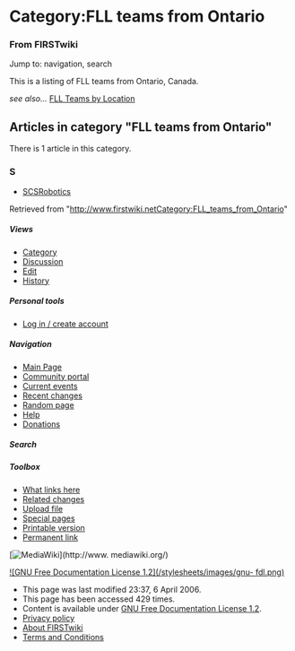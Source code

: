 # Category:FLL teams from Ontario

### From FIRSTwiki

Jump to: navigation, search

This is a listing of FLL teams from Ontario, Canada.

_see also..._ [FLL Teams by Location](FLL_Teams_by_Location "FLL
Teams by Location" )

  

## Articles in category "FLL teams from Ontario"

There is 1 article in this category.

### S

  * [SCSRobotics](SCSRobotics "SCSRobotics" )

Retrieved from
"<http://www.firstwiki.netCategory:FLL_teams_from_Ontario>"

##### Views

  * [Category](Category:FLL_teams_from_Ontario)
  * [Discussion](/index.php?title=Category_talk:FLL_teams_from_Ontario&action=edit)
  * [Edit](/index.php?title=Category:FLL_teams_from_Ontario&action=edit)
  * [History](/index.php?title=Category:FLL_teams_from_Ontario&action=history)

##### Personal tools

  * [Log in / create account](/index.php?title=Special:Userlogin&returnto=Category:FLL_teams_from_Ontario)

[](Main_Page "Main Page" )

##### Navigation

  * [Main Page](Main_Page)
  * [Community portal](FIRSTwiki:Community_portal)
  * [Current events](Current_events)
  * [Recent changes](Special:Recentchanges)
  * [Random page](Special:Random)
  * [Help](Help:Contents)
  * [Donations](FIRSTwiki:Site_support)

##### Search



##### Toolbox

  * [What links here](Special:Whatlinkshere/Category:FLL_teams_from_Ontario)
  * [Related changes](Special:Recentchangeslinked/Category:FLL_teams_from_Ontario)
  * [Upload file](Special:Upload)
  * [Special pages](Special:Specialpages)
  * [Printable version](/index.php?title=Category:FLL_teams_from_Ontario&printable=yes)
  * [Permanent link](/index.php?title=Category:FLL_teams_from_Ontario&oldid=46076)

[![MediaWiki](/skins/common/images/poweredby_mediawiki_88x31.png)](http://www.
mediawiki.org/)

[![GNU Free Documentation License 1.2](/stylesheets/images/gnu-
fdl.png)](http://www.gnu.org/copyleft/fdl.html)

  * This page was last modified 23:37, 6 April 2006.
  * This page has been accessed 429 times.
  * Content is available under [GNU Free Documentation License 1.2](http://www.gnu.org/copyleft/fdl.html "http://www.gnu.org/copyleft/fdl.html" ).
  * [Privacy policy](FIRSTwiki:Privacy_policy "FIRSTwiki:Privacy policy" )
  * [About FIRSTwiki](FIRSTwiki:About "FIRSTwiki:About" )
  * [Terms and Conditions](FIRSTwiki:Terms_and_conditions "FIRSTwiki:Terms and conditions" )

